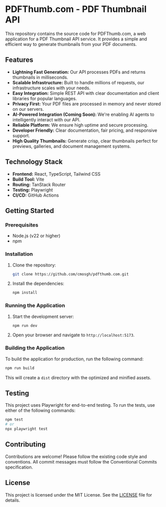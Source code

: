 # PDFThumb.com - PDF Thumbnail API

This repository contains the source code for PDFThumb.com, a web application for a PDF Thumbnail API service. It provides a simple and efficient way to generate thumbnails from your PDF documents.

## Features

- **Lightning Fast Generation:** Our API processes PDFs and returns thumbnails in milliseconds.
- **Scalable Infrastructure:** Built to handle millions of requests, our infrastructure scales with your needs.
- **Easy Integration:** Simple REST API with clear documentation and client libraries for popular languages.
- **Privacy First:** Your PDF files are processed in memory and never stored on our servers.
- **AI-Powered Integration (Coming Soon):** We're enabling AI agents to intelligently interact with our API.
- **Reliable Platform:** We ensure high uptime and secure processing.
- **Developer Friendly:** Clear documentation, fair pricing, and responsive support.
- **High Quality Thumbnails:** Generate crisp, clear thumbnails perfect for previews, galleries, and document management systems.

## Technology Stack

- **Frontend:** React, TypeScript, Tailwind CSS
- **Build Tool:** Vite
- **Routing:** TanStack Router
- **Testing:** Playwright
- **CI/CD:** GitHub Actions

## Getting Started

### Prerequisites

- Node.js (v22 or higher)
- npm

### Installation

1.  Clone the repository:

    ```bash
    git clone https://github.com/cmosgh/pdfthumb.com.git
    ```

2.  Install the dependencies:

    ```bash
    npm install
    ```

### Running the Application

1.  Start the development server:

    ```bash
    npm run dev
    ```

2.  Open your browser and navigate to `http://localhost:5173`.

### Building the Application

To build the application for production, run the following command:

```bash
npm run build
```

This will create a `dist` directory with the optimized and minified assets.

## Testing

This project uses Playwright for end-to-end testing. To run the tests, use either of the following commands:

```bash
npm test
# or
npx playwright test
```

## Contributing

Contributions are welcome! Please follow the existing code style and conventions. All commit messages must follow the Conventional Commits specification.

## License

This project is licensed under the MIT License. See the [LICENSE](LICENSE) file for details.
